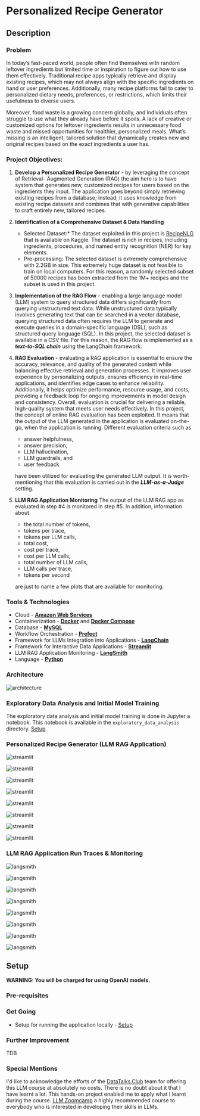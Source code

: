 # Personalized Recipe Generator

## Description

### Problem
In today’s fast-paced world, people often find themselves with random leftover ingredients but limited time or inspiration to figure out how to use them effectively. Traditional recipe apps typically retrieve and display existing recipes, which may not always align with the specific ingredients on hand or user preferences. Additionally, many recipe platforms fail to cater to personalized dietary needs, preferences, or restrictions, which limits their usefulness to diverse users.

Moreover, food waste is a growing concern globally, and individuals often struggle to use what they already have before it spoils. A lack of creative or customized options for leftover ingredients results in unnecessary food waste and missed opportunities for healthier, personalized meals. What’s missing is an intelligent, tailored solution that dynamically creates new and original recipes based on the exact ingredients a user has.

### Project Objectives:
1. **Develop a Personalized Recipe Generator** - by leveraging the concept of Retrieval-	Augmented Generation (RAG) the aim here is to have system that generates new, 	customized recipes for users based on the ingredients they input. The application goes 	beyond simply retrieving existing recipes from a database; instead, it uses knowledge 	from existing recipe datasets and combines that with generative capabilities to craft 	entirely new, tailored recipes.

2. **Identification of a Comprehensive Dataset & Data Handling**
	* Selected Dataset:* The dataset exploited in this project is [RecipeNLG](https://www.kaggle.com/datasets/saldenisov/recipenlg) that is available on Kaggle. The dataset is rich in recipes, including ingredients, procedures, and named entity recognition (NER) for key elements.
	* Pre-processing: The selected dataset is extremely comprehensive with 2.2GB in size. This extremely huge dataset is not feasible to train on local computers. For this reason, a randomly selected subset of 50000 recipes has been extracted from the 1M+ recipes and the subset is used in this project.

3. **Implementation of the RAG Flow** - enabling a large language model (LLM) system to 	query structured data differs significantly from querying unstructured text data. While 	unstructured data typically involves generating text that can be searched in a vector 	database, querying structured data often requires the LLM to generate and execute 	queries in a domain-specific language (DSL), such as structured query language (SQL).
	In this project, the selected dataset is available in a CSV file. For this reason, the RAG flow is implemented as a ***text-to-SQL chain*** using the LangChain framework.

4. **RAG Evaluation** - evaluating a RAG application is essential to ensure the accuracy, 	relevance, and quality of the generated content while balancing effective retrieval and 	generation processes. It improves user experience by personalizing outputs, ensures 	efficiency in real-time applications, and identifies edge cases to enhance reliability. 	Additionally, it helps optimize performance, resource usage, and costs, providing a 	feedback loop for ongoing improvements in model design and consistency. Overall, 	evaluation is crucial for delivering a reliable, high-quality system that meets user 	needs effectively.
	In this project, the concept of online RAG evaluation has been exploited. It means that the output of the LLM generated in the application is evaluated on-the-go, when the application is running. Different evaluation criteria such as
	* answer helpfulness,
	* answer precision,
	* LLM hallucination,
	* LLM guardrails, and
	* user feedback

	have been utilized for evaluating the generated LLM output. It is worth-mentioning that this evaluation is carried out in the ***LLM-as-a-Judge*** setting.

5. **LLM RAG Application Monitoring** The output of the LLM RAG app as evaluated in step #4 	is monitored in step #5. In addition, information about 
	* the total number of tokens, 
	* tokens per trace, 
	* tokens per LLM calls,
	* total cost,
	* cost per trace,
	* cost per LLM calls,
	* total number of LLM calls,
	* LLM calls per trace,
	* tokens per second

	are just to name a few plots that are available for monitoring.

### Tools & Technologies

- Cloud - [**Amazon Web Services**](https://aws.amazon.com/)
- Containerization - [**Docker**](https://www.docker.com) and [**Docker Compose**](https://docs.docker.com/compose/)
- Database - [**MySQL**](https://www.mysql.com/)
- Workflow Orchestration - [**Prefect**](https://www.prefect.io/)
- Framework for LLMs Integration into Applications - [**LangChain**](https://www.langchain.com/)
- Framework for Interactive Data Applications - [**Streamlit**](https://streamlit.io/)
- LLM RAG Application Monitoring - [**LangSmith**](https://smith.langchain.com/)
- Language - [**Python**](https://www.python.org) 

### Architecture

![architecture](images/architecture.png)

### Exploratory Data Analysis and Initial Model Training
The exploratory data analysis and initial model training is done in Jupyter a notebook. This notebook is available in the `exploratory_data_analysis` directory. [Setup](setup/exploratory_data_analysis.md).


### Personalized Recipe Generator (LLM RAG Application)

![streamlit](images/streamlit_app_1.png)

![streamlit](images/streamlit_app_2.png)

![streamlit](images/streamlit_app_3.png)

![streamlit](images/streamlit_app_4.png)

![streamlit](images/streamlit_app_5.png)

![streamlit](images/streamlit_app_6.png)

![streamlit](images/streamlit_app_7.png)

![streamlit](images/streamlit_app_8.png)


### LLM RAG Application Run Traces & Monitoring

![langsmith](images/langsmith_traces_1.png)

![langsmith](images/langsmith_traces_2.png)

![langsmith](images/langsmith_monitor_1.png)

![langsmith](images/langsmith_monitor_2.png)

![langsmith](images/langsmith_monitor_3.png)

![langsmith](images/langsmith_monitor_4.png)

![langsmith](images/langsmith_dashboard_1.png)

![langsmith](images/langsmith_dashboard_2.png)


## Setup

**WARNING: You will be charged for using OpenAI models.**

### Pre-requisites


### Get Going

- Setup for running the application locally - [Setup](setup/local_project_setup.md)

### Further Improvement

TDB

### Special Mentions
I'd like to acknowledge the efforts of the [DataTalks.Club](https://datatalks.club) team for offering this LLM course at absolutely no costs. There is no doubt about it that I have learnt a lot. This hands-on project enabled me to apply what I learnt during the course. [LLM Zoomcamp](https://github.com/DataTalksClub/llm-zoomcamp) a highly recommended course to everybody who is interested in developing their skills in LLMs. 